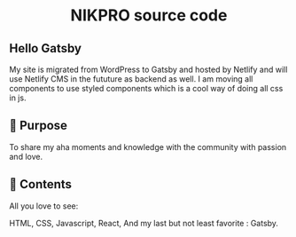 <h1 align="center">
  NIKPRO source code
</h1>

## Hello Gatsby

My site is migrated from WordPress to Gatsby and hosted by Netlify and will use Netlify CMS in the fututure as backend as well. I am moving all components to use styled components which is a cool way of doing all css in js.

## 🚀 Purpose

To share my aha moments and knowledge with the community with passion and love.

## 🧐 Contents

All you love to see:

HTML, CSS, Javascript, React, And my last but not least favorite : Gatsby.
